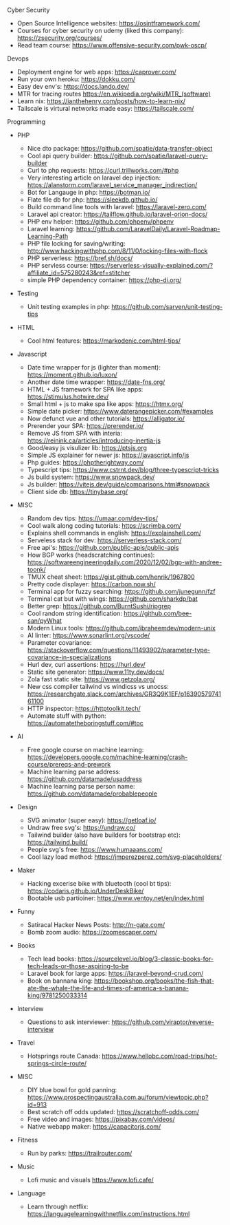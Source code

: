 Cyber Security

  * Open Source Intelligence websites: https://osintframework.com/
  * Courses for cyber security on udemy (liked this company): https://zsecurity.org/courses/
  * Read team course: https://www.offensive-security.com/pwk-oscp/

Devops
  * Deployment engine for web apps: https://caprover.com/
  * Run your own heroku: https://dokku.com/
  * Easy dev env's: https://docs.lando.dev/
  * MTR for tracing routes https://en.wikipedia.org/wiki/MTR_(software)
  * Learn nix: https://ianthehenry.com/posts/how-to-learn-nix/
  * Tailscale is virtural networks made easy: https://tailscale.com/

Programming
  * PHP
     * Nice dto package: https://github.com/spatie/data-transfer-object
     * Cool api query builder: https://github.com/spatie/laravel-query-builder
     * Curl to php requests: https://curl.trillworks.com/#php
     * Very interesting article on laravel dep injection: https://alanstorm.com/laravel_service_manager_indirection/
     * Bot for Langauge in php: https://botman.io/
     * Flate file db for php: https://sleekdb.github.io/
     * Build command line tools with laravel: https://laravel-zero.com/
     * Laravel api creator: https://tailflow.github.io/laravel-orion-docs/
     * PHP env helper: https://github.com/phpenv/phpenv
     * Laravel learning: https://github.com/LaravelDaily/Laravel-Roadmap-Learning-Path
     * PHP file locking for saving/writing: http://www.hackingwithphp.com/8/11/0/locking-files-with-flock
     * PHP serverless: https://bref.sh/docs/
     * PHP servless course: https://serverless-visually-explained.com/?affiliate_id=575280243&ref=stitcher
     * simple PHP dependency container: https://php-di.org/
  * Testing
    * Unit testing examples in php: https://github.com/sarven/unit-testing-tips
  * HTML
    * Cool html features: https://markodenic.com/html-tips/
  * Javascript
    * Date time wrapper for js (lighter than moment): https://moment.github.io/luxon/
    * Another date time wrapper: https://date-fns.org/
    * HTML + JS framework for SPA like apps: https://stimulus.hotwire.dev/
    * Small html + js to make spa like apps: https://htmx.org/
    * Simple date picker: https://www.daterangepicker.com/#examples
    * Now defunct vue and other tutorials: https://alligator.io/
    * Prerender your SPA: https://prerender.io/
    * Remove JS from SPA with interia: https://reinink.ca/articles/introducing-inertia-js
    * Good/easy js visulizer lib: https://ptsjs.org
    * Simple JS explainer for newer js: https://javascript.info/js
    * Php guides: https://phptherightway.com/
    * Typescript tips: https://www.cstrnt.dev/blog/three-typescript-tricks
    * Js build system: https://www.snowpack.dev/
    * Js builder: https://vitejs.dev/guide/comparisons.html#snowpack
    * Client side db: https://tinybase.org/
 * MISC
    * Random dev tips: https://umaar.com/dev-tips/
    * Cool walk along coding tutorials: https://scrimba.com/
    * Explains shell commands in english: https://explainshell.com/
    * Serveless stack for dev: https://serverless-stack.com/
    * Free api's: https://github.com/public-apis/public-apis
    * How BGP works (headscratching continues): https://softwareengineeringdaily.com/2020/12/02/bgp-with-andree-toonk/
    * TMUX cheat sheet: https://gist.github.com/henrik/1967800
    * Pretty code displayer: https://carbon.now.sh/
    * Terminal app for fuzzy searching: https://github.com/junegunn/fzf
    * Terminal cat but with wings: https://github.com/sharkdp/bat
    * Better grep: https://github.com/BurntSushi/ripgrep
    * Cool random string identification: https://github.com/bee-san/pyWhat
    * Modern Linux tools: https://github.com/ibraheemdev/modern-unix
    * AI linter: https://www.sonarlint.org/vscode/
    * Parameter covariance: https://stackoverflow.com/questions/11493902/parameter-type-covariance-in-specializations
    * Hurl dev, curl assertions: https://hurl.dev/
    * Static site generator: https://www.11ty.dev/docs/
    * Zola fast static site: https://www.getzola.org/
    * New css compiler tailwind vs windicss vs unocss: https://researchgate.slack.com/archives/GR3Q9K1EF/p1639057974161100
    * HTTP inspector: https://httptoolkit.tech/
    * Automate stuff with python: https://automatetheboringstuff.com/#toc
 * AI
   * Free google course on machine learning: https://developers.google.com/machine-learning/crash-course/prereqs-and-prework
   * Machine learning parse address: https://github.com/datamade/usaddress
   * Machine learning parse person name: https://github.com/datamade/probablepeople

* Design
  * SVG animator (super easy): https://getloaf.io/
  * Undraw free svg's: https://undraw.co/
  * Tailwind builder (also have builders for bootstrap etc): https://tailwind.build/
  * People svg's free: https://www.humaaans.com/
  * Cool lazy load method: https://jmperezperez.com/svg-placeholders/


* Maker
  * Hacking excerise bike with bluetooth (cool bt tips): https://codaris.github.io/UnderDeskBike/
  * Bootable usb partioiner: https://www.ventoy.net/en/index.html

* Funny
  * Satiracal Hacker News Posts: http://n-gate.com/
  * Bomb zoom audio: https://zoomescaper.com/

* Books
  * Tech lead books: https://sourcelevel.io/blog/3-classic-books-for-tech-leads-or-those-aspiring-to-be
  * Laravel book for large apps: https://laravel-beyond-crud.com/
  * Book on bannana king: https://bookshop.org/books/the-fish-that-ate-the-whale-the-life-and-times-of-america-s-banana-king/9781250033314

* Interview
  * Questions to ask interviewer: https://github.com/viraptor/reverse-interview

* Travel
  * Hotsprings route Canada: https://www.hellobc.com/road-trips/hot-springs-circle-route/

* MISC
  * DIY blue bowl for gold panning: https://www.prospectingaustralia.com.au/forum/viewtopic.php?id=913
  * Best scratch off odds updated: https://scratchoff-odds.com/
  * Free video and images: https://pixabay.com/videos/
  * Native webapp maker: https://capacitorjs.com/

* Fitness
  * Run by parks: https://trailrouter.com/

* Music
  * Lofi music and visuals https://www.lofi.cafe/

* Language
  * Learn through netflix: https://languagelearningwithnetflix.com/instructions.html
  
